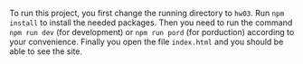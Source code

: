 
To run this project, you first change the running directory to `hw03`. Run `npm install` to install the needed packages.
Then you need to run the command `npm run dev` (for development) or `npm run pord` (for porduction) according to your convenience.
Finally you open the file `index.html` and you should be able to see the site.
